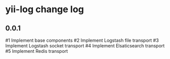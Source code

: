 yii-log change log
===================

0.0.1
-----

#1 Implement base components
#2 Implement Logstash file transport
#3 Implement Logstash socket transport
#4 Implement Elsaticsearch transport
#5 Implement Redis transport
